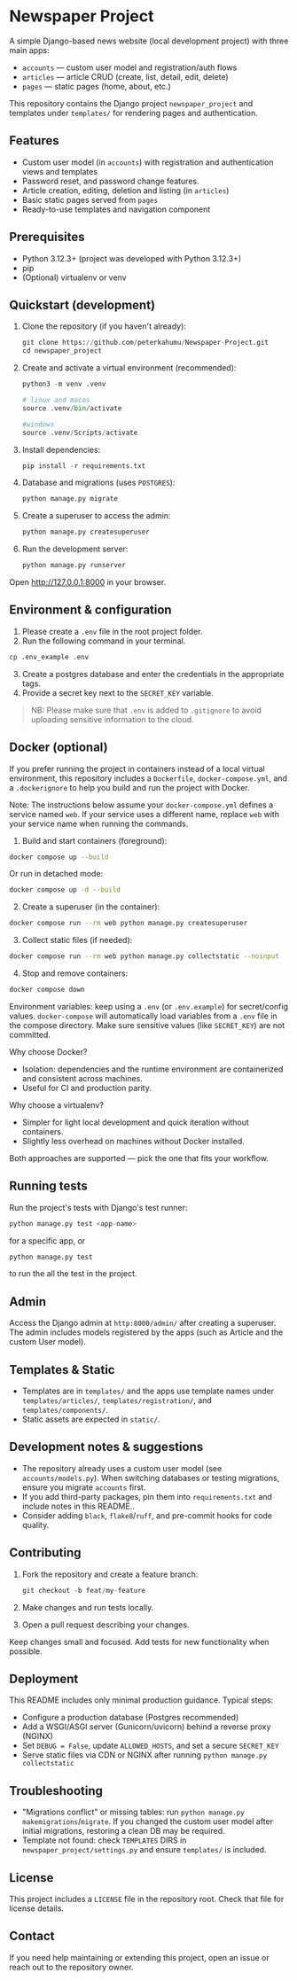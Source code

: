 # Newspaper Project

A simple Django-based news website (local development project) with three main apps:
- `accounts` — custom user model and registration/auth flows
- `articles` — article CRUD (create, list, detail, edit, delete)
- `pages` — static pages (home, about, etc.)

This repository contains the Django project `newspaper_project` and templates under `templates/` for rendering pages and authentication.


## Features

- Custom user model (in `accounts`) with registration and authentication views and templates
- Password reset, and password change features.
- Article creation, editing, deletion and listing (in `articles`)
- Basic static pages served from `pages`
- Ready-to-use templates and navigation component

## Prerequisites

- Python 3.12.3+ (project was developed with Python 3.12.3+)
- pip
- (Optional) virtualenv or venv

## Quickstart (development)

1. Clone the repository (if you haven't already):

   ```python
   git clone https://github.com/peterkahumu/Newspaper-Project.git
   cd newspaper_project
   ```

2. Create and activate a virtual environment (recommended):

   ```python
   python3 -m venv .venv

   # linux and macos
   source .venv/bin/activate

   #windows
   source .venv/Scripts/activate
   ```

3. Install dependencies:

   ```python
   pip install -r requirements.txt
   ```

4. Database and migrations (uses `POSTGRES`):

   ```python
   python manage.py migrate
   ```

5. Create a superuser to access the admin:

   ```python
   python manage.py createsuperuser
   ```

6. Run the development server:

   ```python
   python manage.py runserver
   ```

Open http://127.0.0.1:8000 in your browser.

## Environment & configuration

1. Please create a `.env` file in the root project folder.
2. Run the following command in your terminal.
```bash
cp .env_example .env
```
3. Create a postgres database and enter the credentials in the appropriate tags.
4. Provide a secret key next to the `SECRET_KEY` variable.

> NB: Please make sure that `.env` is added to `.gitignore` to avoid uploading sensitive information to the cloud.

## Docker (optional)

If you prefer running the project in containers instead of a local virtual environment, this repository includes a `Dockerfile`, `docker-compose.yml`, and a `.dockerignore` to help you build and run the project with Docker.

Note: The instructions below assume your `docker-compose.yml` defines a service named `web`. If your service uses a different name, replace `web` with your service name when running the commands.

1. Build and start containers (foreground):

```bash
docker compose up --build
```

Or run in detached mode:

```bash
docker compose up -d --build
```

2. Create a superuser (in the container):

```bash
docker compose run --rm web python manage.py createsuperuser
```

3. Collect static files (if needed):

```bash
docker compose run --rm web python manage.py collectstatic --noinput
```

4. Stop and remove containers:

```bash
docker compose down
```

Environment variables: keep using a `.env` (or `.env.example`) for secret/config values. `docker-compose` will automatically load variables from a `.env` file in the compose directory. Make sure sensitive values (like `SECRET_KEY`) are not committed.

Why choose Docker?
- Isolation: dependencies and the runtime environment are containerized and consistent across machines.
- Useful for CI and production parity.

Why choose a virtualenv?
- Simpler for light local development and quick iteration without containers.
- Slightly less overhead on machines without Docker installed.

Both approaches are supported — pick the one that fits your workflow.
## Running tests

Run the project's tests with Django's test runner:

   ```python
   python manage.py test <app-name>
   ```
   for a specific app, or
   ```python 
   python manage.py test
   ```
   to run the all the test in the project.

## Admin

Access the Django admin at `http:8000/admin/` after creating a superuser. The admin includes models registered by the apps (such as Article and the custom User model).

## Templates & Static

- Templates are in `templates/` and the apps use template names under `templates/articles/`, `templates/registration/`, and `templates/components/`.
- Static assets are expected in `static/`.

## Development notes & suggestions

- The repository already uses a custom user model (see `accounts/models.py`). When switching databases or testing migrations, ensure you migrate `accounts` first.
- If you add third-party packages, pin them into `requirements.txt` and include notes in this README..
- Consider adding `black`, `flake8`/`ruff`, and pre-commit hooks for code quality.

## Contributing

1. Fork the repository and create a feature branch:

   ```python
   git checkout -b feat/my-feature
   ```

2. Make changes and run tests locally.
3. Open a pull request describing your changes.

Keep changes small and focused. Add tests for new functionality when possible.

## Deployment

This README includes only minimal production guidance. Typical steps:

- Configure a production database (Postgres recommended)
- Add a WSGI/ASGI server (Gunicorn/uvicorn) behind a reverse proxy (NGINX)
- Set `DEBUG = False`, update `ALLOWED_HOSTS`, and set a secure `SECRET_KEY`
- Serve static files via CDN or NGINX after running `python manage.py collectstatic`

## Troubleshooting

- "Migrations conflict" or missing tables: run `python manage.py makemigrations`/`migrate`. If you changed the custom user model after initial migrations, restoring a clean DB may be required.
- Template not found: check `TEMPLATES` DIRS in `newspaper_project/settings.py` and ensure `templates/` is included.

## License

This project includes a `LICENSE` file in the repository root. Check that file for license details.

## Contact

If you need help maintaining or extending this project, open an issue or reach out to the repository owner.

